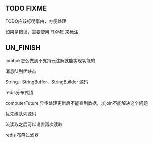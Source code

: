 ## TODO FIXME

TODO应该标明事由，方便处理

如果是错误，需要使用 FIXME 来标注

## UN_FINISH

lombok怎么做到不支持元注解就能实现功能的

消息队列优缺点

String、StringBuffer、StringBuilder 源码

redis分布式锁

computerFuture 异步处理更新后不能查到数据，加join不能解决这个问题

优先级队列源码

流读取之后可以设置再次读取

redis 布隆过滤器
